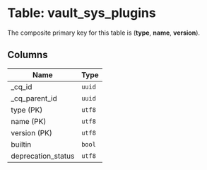 # Table: vault_sys_plugins

The composite primary key for this table is (**type**, **name**, **version**).

## Columns

| Name          | Type          |
| ------------- | ------------- |
|_cq_id|`uuid`|
|_cq_parent_id|`uuid`|
|type (PK)|`utf8`|
|name (PK)|`utf8`|
|version (PK)|`utf8`|
|builtin|`bool`|
|deprecation_status|`utf8`|